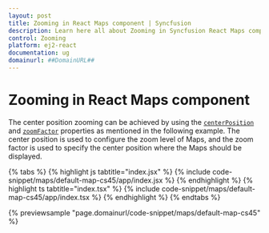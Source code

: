 ```yaml
---
layout: post
title: Zooming in React Maps component | Syncfusion
description: Learn here all about Zooming in Syncfusion React Maps component of Syncfusion Essential JS 2 and more.
control: Zooming 
platform: ej2-react
documentation: ug
domainurl: ##DomainURL##
---
```


# Zooming in React Maps component

The center position zooming can be achieved by using the [`centerPosition`](https://ej2.syncfusion.com/react/documentation/api/maps/#centerposition) and [`zoomFactor`](https://ej2.syncfusion.com/react/documentation/api/maps/zoomSettingsModel/#zoomfactor) properties as mentioned in the following example. The center position is used to configure the zoom level of Maps, and the zoom factor is used to specify the center position where the Maps should be displayed.

{% tabs %}
{% highlight js tabtitle="index.jsx" %}
{% include code-snippet/maps/default-map-cs45/app/index.jsx %}
{% endhighlight %}
{% highlight ts tabtitle="index.tsx" %}
{% include code-snippet/maps/default-map-cs45/app/index.tsx %}
{% endhighlight %}
{% endtabs %}

 {% previewsample "page.domainurl/code-snippet/maps/default-map-cs45" %}